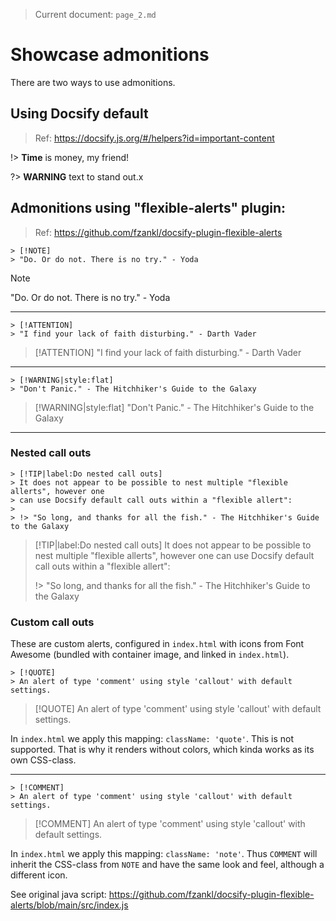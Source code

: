 > Current document: `page_2.md`

# Showcase admonitions
There are two ways to use admonitions.


## Using Docsify default 

> Ref: https://docsify.js.org/#/helpers?id=important-content

!> **Time** is money, my friend!


?> **WARNING** text to stand out.x



## Admonitions using "flexible-alerts" plugin:
> Ref: https://github.com/fzankl/docsify-plugin-flexible-alerts


```text
> [!NOTE]
> "Do. Or do not. There is no try." - Yoda
```
> [!NOTE]
> "Do. Or do not. There is no try." - Yoda

------------------------------------------------------------------------------------------

```text
> [!ATTENTION]
> "I find your lack of faith disturbing." - Darth Vader
```

> [!ATTENTION]
> "I find your lack of faith disturbing." - Darth Vader

------------------------------------------------------------------------------------------

```text
> [!WARNING|style:flat]
> "Don't Panic." - The Hitchhiker's Guide to the Galaxy
```

> [!WARNING|style:flat]
> "Don't Panic." - The Hitchhiker's Guide to the Galaxy


------------------------------------------------------------------------------------------

### Nested call outs

```text
> [!TIP|label:Do nested call outs]
> It does not appear to be possible to nest multiple "flexible allerts", however one 
> can use Docsify default call outs within a "flexible allert":
> 
> !> "So long, and thanks for all the fish." - The Hitchhiker's Guide to the Galaxy
```

> [!TIP|label:Do nested call outs]
> It does not appear to be possible to nest multiple "flexible allerts", however one 
> can use Docsify default call outs within a "flexible allert":
> 
> !> "So long, and thanks for all the fish." - The Hitchhiker's Guide to the Galaxy
>



### Custom call outs

These are custom alerts, configured in `index.html` with icons from Font Awesome (bundled
with container image, and linked in `index.html`).

```text
> [!QUOTE]
> An alert of type 'comment' using style 'callout' with default settings.
```
> [!QUOTE]
> An alert of type 'comment' using style 'callout' with default settings.

In `index.html` we apply this mapping: `className: 'quote'`. This is not supported. That
is why it renders without colors, which kinda works as its own CSS-class.

------------------------------------------------------------------------------
```text
> [!COMMENT]
> An alert of type 'comment' using style 'callout' with default settings.
```
> [!COMMENT]
> An alert of type 'comment' using style 'callout' with default settings.

In `index.html` we apply this mapping: `className: 'note'`. Thus `COMMENT` will inherit
the CSS-class from `NOTE` and have the same look and feel, although a different icon.

See original java script:
https://github.com/fzankl/docsify-plugin-flexible-alerts/blob/main/src/index.js

